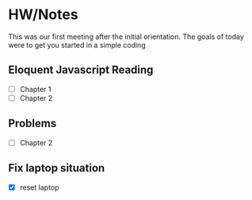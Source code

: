 # HW/Notes

This was our first meeting after the initial orientation. The goals of today were to get you started in a simple coding

## Eloquent Javascript Reading

- [ ] Chapter 1
- [ ] Chapter 2

## Problems
- [ ] Chapter 2 

## Fix laptop situation
- [x] reset laptop
